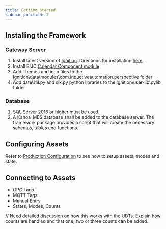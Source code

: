 ```yaml
---
title: Getting Started
sidebar_position: 2
---
```

## Installing the Framework
### Gateway Server
1. Install latest version of [Ignition](https://inductiveautomation.com/downloads/ignition/8.1.19). Directions for installation [here](https://docs.inductiveautomation.com/display/DOC81/Installing+and+Upgrading+Ignition).
2. Install BIJC [Calendar Component module](https://modules.bijc.co.uk/?page_id=76).
3. Add Themes and icon files to the Ignition\data\modules\com.inductiveautomation.perspective folder
4. Add dateUtil.py and six.py python libraries to the Ignition\user-lib\pylib folder

### Database
1. SQL Server 2018 or higher must be used.
2. A Kanoa_MES database shall be added to the database server. The framework package provides a script that will create the necessary schemas, tables and functions.

## Configuring Assets
Refer to [Production Configuration](docs/mes-framework/using-the-application/production-configuration) to see how to setup assets, modes and state.

## Connecting to Assets
- OPC Tags 
- MQTT Tags 
- Manual Entry 
- States, Modes, Counts

// Need detailed discussion on how this works with the UDTs. Explain how counts are handled and that one, two or three counts can be added.